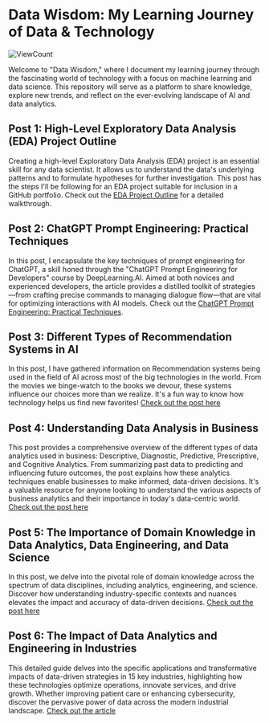 # Data Wisdom: My Learning Journey of Data & Technology
![ViewCount](https://views.whatilearened.today/views/github/pratheeksha11/DataWisdom.svg?cache=remove)

Welcome to "Data Wisdom," where I document my learning journey through the fascinating world of technology with a focus on machine learning and data science. This repository will serve as a platform to share knowledge, explore new trends, and reflect on the ever-evolving landscape of AI and data analytics.

## Post 1: High-Level Exploratory Data Analysis (EDA) Project Outline
Creating a high-level Exploratory Data Analysis (EDA) project is an essential skill for any data scientist. It allows us to understand the data's underlying patterns and to formulate hypotheses for further investigation. This post has the steps I'll be following for an EDA project suitable for inclusion in a GitHub portfolio.
Check out the [EDA Project Outline](https://github.com/pratheeksha11/DataWisdom/blob/main/EDA_Project_Outline.md) for a detailed walkthrough.

## Post 2: ChatGPT Prompt Engineering: Practical Techniques
In this post, I encapsulate the key techniques of prompt engineering for ChatGPT, a skill honed through the "ChatGPT Prompt Engineering for Developers" course by DeepLearning.AI. Aimed at both novices and experienced developers, the article provides a distilled toolkit of strategies—from crafting precise commands to managing dialogue flow—that are vital for optimizing interactions with AI models. 
Check out the [ChatGPT Prompt Engineering: Practical Techniques](https://github.com/pratheeksha11/DataWisdom/blob/main/ChatGPT_Prompt_Engineering.md).

## Post 3: Different Types of Recommendation Systems in AI
In this post, I have gathered information on Recommendation systems being used in the field of AI across most of the big technologies in the world. From the movies we binge-watch to the books we devour, these systems influence our choices more than we realize. It's a fun way to know how technology helps us find new favorites!
[Check out the post here](https://github.com/pratheeksha11/DataWisdom/blob/main/recommendation_systems_in_AI.md)

## Post 4: Understanding Data Analysis in Business
This post provides a comprehensive overview of the different types of data analytics used in business: Descriptive, Diagnostic, Predictive, Prescriptive, and Cognitive Analytics. From summarizing past data to predicting and influencing future outcomes, the post explains how these analytics techniques enable businesses to make informed, data-driven decisions. It's a valuable resource for anyone looking to understand the various aspects of business analytics and their importance in today's data-centric world. [Check out the post here](https://github.com/pratheeksha11/DataWisdom/blob/main/Data_Analysis_Overview_in_Business.md)

## Post 5: The Importance of Domain Knowledge in Data Analytics, Data Engineering, and Data Science
In this post, we delve into the pivotal role of domain knowledge across the spectrum of data disciplines, including analytics, engineering, and science. Discover how understanding industry-specific contexts and nuances elevates the impact and accuracy of data-driven decisions.
[Check out the post here](https://github.com/pratheeksha11/DataWisdom/blob/main/Domain_knowledge_in_dataworld.md)

## Post 6: The Impact of Data Analytics and Engineering in Industries
This detailed guide delves into the specific applications and transformative impacts of data-driven strategies in 15 key industries, highlighting how these technologies optimize operations, innovate services, and drive growth. Whether improving patient care or enhancing cybersecurity, discover the pervasive power of data across the modern industrial landscape.
[Check out the article](https://github.com/pratheeksha11/DataWisdom/blob/main/Domain_list_in_data.md)


